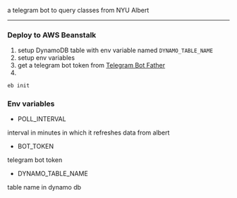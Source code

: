 a telegram bot to query classes from NYU Albert

---

### Deploy to AWS Beanstalk

1. setup DynamoDB table with env variable named `DYNAMO_TABLE_NAME`
1. setup env variables
1. get a telegram bot token from [Telegram Bot Father](https://core.telegram.org/bots#creating-a-new-bot)
1.
```bash
eb init
```

### Env variables

- POLL_INTERVAL

interval in minutes in which it refreshes data from albert

- BOT_TOKEN

telegram bot token

- DYNAMO_TABLE_NAME

table name in dynamo db

